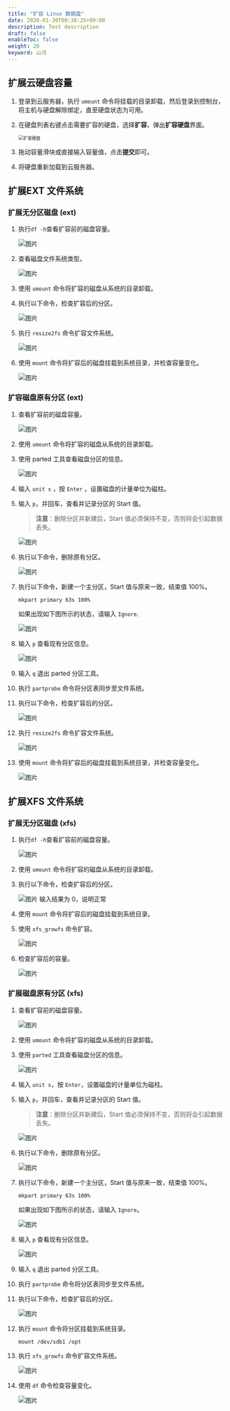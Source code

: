 ```yaml
---
title: "扩容 Linux 数据盘"
date: 2020-01-30T00:38:25+09:00
description: Test description
draft: false
enableToc: false
weight: 20
keyword: 山河
---
```


## 扩展云硬盘容量

1. 登录到云服务器，执行 `umount` 命令将挂载的目录卸载，然后登录到控制台，将主机与硬盘解除绑定，直至硬盘状态为可用。


2. 在硬盘列表右键点击需要扩容的硬盘，选择**扩容**，弹出**扩容硬盘**界面。

   <img src="../../_images/expan_linux_1.png" alt="扩容硬盘" style="zoom:70%;" />

3. 拖动容量滑块或直接输入容量值，点击**提交**即可。

4. 将硬盘重新加载到云服务器。


##  扩展EXT 文件系统

### 扩展无分区磁盘 (ext)

1. 执行`df -h`查看扩容前的磁盘容量。

   ![图片](/storage/disk/quickstart/_images/image-1568775109191.png)

2. 查看磁盘文件系统类型。

   ![图片](/storage/disk/quickstart/_images/image-1568775112136.png)

3. 使用 `umount` 命令将扩容的磁盘从系统的目录卸载。

4. 执行以下命令，检查扩容后的分区。

   ![图片](/storage/disk/quickstart/_images/image-1568775116295.png)

5. 执行 `resize2fs` 命令扩容文件系统。

   ![图片](/storage/disk/quickstart/_images/image-1568775120838.png)

6. 使用 `mount` 命令将扩容后的磁盘挂载到系统目录，并检查容量变化。

   ![图片](/storage/disk/quickstart/_images/image-1568775127021.png)

###  扩容磁盘原有分区 (ext)

1. 查看扩容前的磁盘容量。

   ![图片](/storage/disk/quickstart/_images/image-1568775131616.png)

2. 使用 `umount` 命令将扩容的磁盘从系统的目录卸载。

3. 使用 parted 工具查看磁盘分区的信息。

   ![图片](/storage/disk/quickstart/_images/image-1568775135401.png)

4. 输入 `unit s` ，按 `Enter` ，设置磁盘的计量单位为磁柱。

5. 输入 `p`，并回车，查看并记录分区的 Start 值。

   > **注意**：删除分区并新建后，Start 值必须保持不变，否则将会引起数据丢失。

   ![图片](/storage/disk/quickstart/_images/image-1568775141798.png)

6. 执行以下命令，删除原有分区。

   ![图片](/storage/disk/quickstart/_images/image-1568775146683.png)

7. 执行以下命令，新建一个主分区，Start 值与原来一致，结束值 100%。

   `mkpart primary 63s 100%`

   如果出现如下图所示的状态，请输入 `Ignore`.

   ![图片](/storage/disk/quickstart/_images/image-1568775150955.png)

8. 输入 `p` 查看现有分区信息。

   ![图片](/storage/disk/quickstart/_images/image-1568775153978.png)

9. 输入 `q` 退出 parted 分区工具。

10. 执行 `partprobe` 命令将分区表同步至文件系统。

11. 执行以下命令，检查扩容后的分区。

    ![图片](/storage/disk/quickstart/_images/image-1568775166562.png)

12. 执行 `resize2fs` 命令扩容文件系统。

    ![图片](/storage/disk/quickstart/_images/image-1568775181049.png)

13. 使用 `mount` 命令将扩容后的磁盘挂载到系统目录，并检查容量变化。

    ![图片](/storage/disk/quickstart/_images/image-1568775184210.png)

##  扩展XFS 文件系统

### 扩展无分区磁盘 (xfs)

1. 执行`df -h`查看扩容前的磁盘容量。

   ![图片](/storage/disk/quickstart/_images/fnLwIaSkDeorbjtM.png)

2. 使用 `umount` 命令将扩容的磁盘从系统的目录卸载。

3. 执行以下命令，检查扩容后的分区。

   ![图片](/storage/disk/quickstart/_images/image-1568775189304.png)
   输入结果为 0，说明正常

4. 使用 `mount` 命令将扩容后的磁盘挂载到系统目录。

5. 使用 `xfs_growfs` 命令扩容。

   ![图片](/storage/disk/quickstart/_images/image-1568775190952.png)

6. 检查扩容后的容量。

   ![图片](/storage/disk/quickstart/_images/image-1568775196249.png)

### 扩展磁盘原有分区 (xfs)

1. 查看扩容前的磁盘容量。

   ![图片](/storage/disk/quickstart/_images/image-1568775199434.png)

2. 使用 `umount` 命令将扩容的磁盘从系统的目录卸载。

3. 使用 `parted` 工具查看磁盘分区的信息。

   ![图片](/storage/disk/quickstart/_images/image-1568775201575.png)

4. 输入 `unit s`，按 `Enter`，设置磁盘的计量单位为磁柱。

5. 输入 `p`，并回车，查看并记录分区的 Start 值。

   > **注意**：删除分区并新建后，Start 值必须保持不变，否则将会引起数据丢失。

   ![图片](/storage/disk/quickstart/_images/image-1568775203109.png)

6. 执行以下命令，删除原有分区。

   ![图片](/storage/disk/quickstart/_images/image-1568775204602.png)

7. 执行以下命令，新建一个主分区，Start 值与原来一致，结束值 100%。

   ```
   mkpart primary 63s 100%
   ```

   如果出现如下图所示的状态，请输入 `Ignore`。

   ![图片](/storage/disk/quickstart/_images/image-1568775206304.png)

8. 输入 `p` 查看现有分区信息。

   ![图片](/storage/disk/quickstart/_images/image-1568775207418.png)

9. 输入 `q` 退出 parted 分区工具。

10. 执行 `partprobe` 命令将分区表同步至文件系统。

11. 执行以下命令，检查扩容后的分区。

    ![图片](/storage/disk/quickstart/_images/image-1568775209585.png)

12. 执行 `mount` 命令将分区挂载到系统目录。

    ```
    mount /dev/sdb1 /opt
    ```

13. 执行 `xfs_growfs` 命令扩容文件系统。

    ![图片](/storage/disk/quickstart/_images/image-1568775211498.png)

14. 使用 `df` 命令检查容量变化。

    ![图片](/storage/disk/quickstart/_images/image-1568775213026.png)
